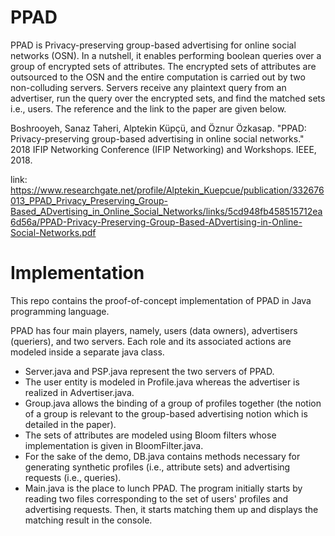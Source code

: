 # PPAD
PPAD is Privacy-preserving group-based advertising for online social networks (OSN). In a nutshell, it enables performing boolean queries over a group of encrypted sets of attributes. The encrypted sets of attributes are outsourced to the OSN and the entire computation is carried out by two non-colluding servers. Servers receive any plaintext query from an advertiser, run the query over the encrypted sets, and find the matched sets i.e., users. The reference and the link to the paper are given below.

Boshrooyeh, Sanaz Taheri, Alptekin Küpçü, and Öznur Özkasap. "PPAD: Privacy-preserving group-based advertising in online social networks." 2018 IFIP Networking Conference (IFIP Networking) and Workshops. IEEE, 2018.

link: https://www.researchgate.net/profile/Alptekin_Kuepcue/publication/332676013_PPAD_Privacy_Preserving_Group-Based_ADvertising_in_Online_Social_Networks/links/5cd948fb458515712ea6d56a/PPAD-Privacy-Preserving-Group-Based-ADvertising-in-Online-Social-Networks.pdf

# Implementation 
This repo contains the proof-of-concept implementation of PPAD in Java programming language.

PPAD has four main players, namely, users (data owners), advertisers (queriers), and two servers. Each role and its associated actions are modeled inside a separate java class. 

* Server.java and PSP.java represent the two servers of PPAD. 
* The user entity is modeled in Profile.java whereas the advertiser is realized in Advertiser.java.
* Group.java allows the binding of a group of profiles together (the notion of a group is relevant to the group-based advertising notion which is detailed in the paper). 
* The sets of attributes are modeled using Bloom filters whose implementation is given in BloomFilter.java. 
* For the sake of the demo, DB.java contains methods necessary for generating synthetic profiles (i.e., attribute sets) and advertising requests (i.e., queries).
* Main.java is the place to lunch PPAD. The program initially starts by reading two files corresponding to the set of users' profiles and advertising requests. Then, it starts matching them up and displays the matching result in the console.  

